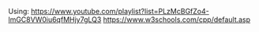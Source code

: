 Using:
https://www.youtube.com/playlist?list=PLzMcBGfZo4-lmGC8VW0iu6qfMHjy7gLQ3
https://www.w3schools.com/cpp/default.asp
